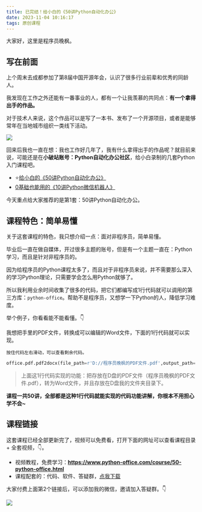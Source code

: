 ```yaml
---
title: 已完结！给小白的《50讲Python自动化办公》
date: 2023-11-04 10:16:17
tags: 原创课程
---
```


大家好，这里是程序员晚枫。


## 写在前面

上个周末去成都参加了第8届中国开源年会，认识了很多行业前辈和优秀的同龄人。

我发现在工作之外还能有一番事业的人，都有一个让我羡慕的共同点：**有一个拿得出手的作品。**

对于技术人来说，这个作品可以是写了一本书、发布了一个开源项目，或者是能够常年在当地城市组织一类线下活动。

![](https://article-1300615378.cos.ap-nanjing.myqcloud.com/python-office/course/20231104/640.png)

回来后我也一直在想：我也工作好几年了，我有什么拿得出手的作品呢？就目前来说，可能还是在**小破站账号：Python自动化办公社区**，给小白录制的几套Python入门课程吧。

- ⭐[给小白的《50讲Python自动化办公》](https://mp.weixin.qq.com/s/VH93du82QMuPz_1V3c5a6w)
- [0基础也能用的《10讲Python微信机器人》](https://mp.weixin.qq.com/s/2fZiSQPVtDJCz0fHtqrsVA)

今天重点给大家推荐的是第1套：50讲Python自动化办公。

## 课程特色：简单易懂

关于这套课程的特色，我只想介绍一点：面对非程序员，简单易懂。

毕业后一直在做自媒体，开过很多主题的账号，但是有一个主题一直在：Python学习，而且是针对非程序员的。

因为给程序员的Python课程太多了，而且对于非程序员来说，并不需要那么深入的学习Python理论，只需要学会怎么用Python就够了。

所以我利用业余时间收集了很多的代码，把它们都编写成1行代码就可以调用的第三方库：``python-office``。帮助不是程序员，又想学一下Python的人，降低学习难度。

举个例子，你看看能不能看懂。👇

我想把手里的PDF文件，转换成可以编辑的Word文件，下面的1行代码就可以实现。

``按住代码左右滑动，可以查看剩余代码。``

```python
office.pdf.pdf2docx(file_path=r'D://程序员晚枫的PDF文件.pdf',output_path=r'D://我的文件夹')
```

> 上面这1行代码实现的功能：把存放在D盘的PDF文件（程序员晚枫的PDF文件.pdf），转为Word文件，并且存放在D盘我的文件夹目录下。

**课程一共50讲，全部都是这种1行代码就能实现的代码功能讲解，你根本不用担心学不会~**


## 课程链接

这套课程已经全部更新完了，视频可以免费看，打开下面的网址可以查看课程目录 + 全套视频，👇。

- 视频教程，免费学习：**https://www.python-office.com/course/50-python-office.html**
- 课程配套的：代码、软件、答疑群，[点我下载](https://mp.weixin.qq.com/s/VH93du82QMuPz_1V3c5a6w)

大家付费上面第2个链接后，可以添加我的微信，邀请加入答疑群。👇

![](https://python-office-1300615378.cos.ap-chongqing.myqcloud.com/qr-code.jpg)
